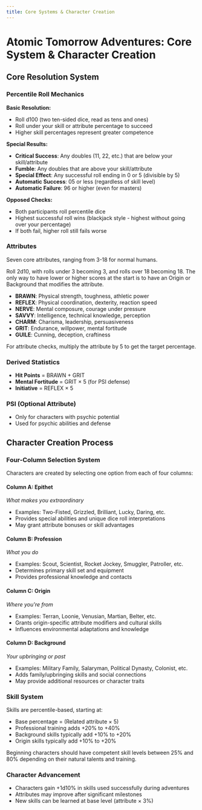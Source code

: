 ```yaml
---
title: Core Systems & Character Creation
---
```

# Atomic Tomorrow Adventures: Core System & Character Creation

## Core Resolution System

### Percentile Roll Mechanics

**Basic Resolution:**

- Roll d100 (two ten-sided dice, read as tens and ones)
- Roll under your skill or attribute percentage to succeed
- Higher skill percentages represent greater competence

**Special Results:**

- **Critical Success**: Any doubles (11, 22, etc.) that are below your skill/attribute
- **Fumble**: Any doubles that are above your skill/attribute
- **Special Effect**: Any successful roll ending in 0 or 5 (divisible by 5)
- **Automatic Success**: 05 or less (regardless of skill level)
- **Automatic Failure**: 96 or higher (even for masters)

**Opposed Checks:**

- Both participants roll percentile dice
- Highest successful roll wins (blackjack style - highest without going over your percentage)
- If both fail, higher roll still fails worse

### Attributes

Seven core attributes, ranging from 3-18 for normal humans.  

Roll 2d10, with rolls under 3 becoming 3, and rolls over 18 becoming 18. The only way to have lower or higher scores at the start is to have an Origin or Background that modifies the attribute.

- **BRAWN**: Physical strength, toughness, athletic power
- **REFLEX**: Physical coordination, dexterity, reaction speed
- **NERVE**: Mental composure, courage under pressure
- **SAVVY**: Intelligence, technical knowledge, perception
- **CHARM**: Charisma, leadership, persuasiveness
- **GRIT**: Endurance, willpower, mental fortitude
- **GUILE**: Cunning, deception, craftiness

For attribute checks, multiply the attribute by 5 to get the target percentage.

### Derived Statistics

- **Hit Points** = BRAWN + GRIT
- **Mental Fortitude** = GRIT × 5 (for PSI defense)
- **Initiative** = REFLEX × 5

### PSI (Optional Attribute)

- Only for characters with psychic potential
- Used for psychic abilities and defense

## Character Creation Process

### Four-Column Selection System

Characters are created by selecting one option from each of four columns:

#### Column A: Epithet

*What makes you extraordinary*

- Examples: Two-Fisted, Grizzled, Brilliant, Lucky, Daring, etc.
- Provides special abilities and unique dice roll interpretations
- May grant attribute bonuses or skill advantages

#### Column B: Profession

*What you do*

- Examples: Scout, Scientist, Rocket Jockey, Smuggler, Patroller, etc.
- Determines primary skill set and equipment
- Provides professional knowledge and contacts

#### Column C: Origin

*Where you're from*

- Examples: Terran, Loonie, Venusian, Martian, Belter, etc.
- Grants origin-specific attribute modifiers and cultural skills
- Influences environmental adaptations and knowledge

#### Column D: Background

*Your upbringing or past*

- Examples: Military Family, Salaryman, Political Dynasty, Colonist, etc.
- Adds family/upbringing skills and social connections
- May provide additional resources or character traits

### Skill System

Skills are percentile-based, starting at:

- Base percentage = (Related attribute × 5)
- Professional training adds +20% to +40%
- Background skills typically add +10% to +20%
- Origin skills typically add +10% to +20%

Beginning characters should have competent skill levels between 25% and 80% depending on their natural talents and training.

### Character Advancement

- Characters gain +1d10% in skills used successfully during adventures
- Attributes may improve after significant milestones
- New skills can be learned at base level (attribute × 3%)
